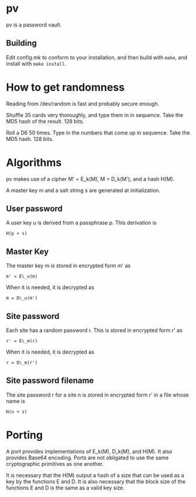 # pv

pv is a password vault. 

## Building

Edit config.mk to conform to your installation, and then build with `make`, and
install with `make install`.

# How to get randomness

Reading from /dev/random is fast and probably secure enough. 

Shuffle 35 cards very thoroughly, and type them in in sequence. Take the MD5
hash of the result. 128 bits. 

Roll a D6 50 times. Type in the numbers that come up in sequence. Take the MD5
hash. 128 bits. 

# Algorithms

pv makes use of a cipher M' = E\_k(M), M = D\_k(M'); and a hash H(M).

A master key m and a salt string s are generated at initialization. 

## User password

A user key u is derived from a passphrase p. This derivation is 

    H(p + s)

## Master Key

The master key m is stored in encrypted form m' as 

    m' = E\_u(m)

When it is needed, it is decrypted as

    m = D\_u(m') 

## Site password

Each site has a random password r. This is stored in encrypted form r' as

    r' = E\_m(r)

When it is needed, it is decrypted as 

    r = D\_m(r')

## Site password filename

The site password r for a site n is stored in encrypted form r' in a file whose
name is

    H(n + s)

# Porting

A port provides implementations of E\_k(M), D\_k(M), and H(M). It also provides
Base64 encoding. Ports are not obligated to use the same cryptographic
primitives as one another. 

It is necessary that the H(M) output a hash of a size that can be used as a key
by the functions E and D. It is also necessary that the block size of the
functions E and D is the same as a valid key size.
